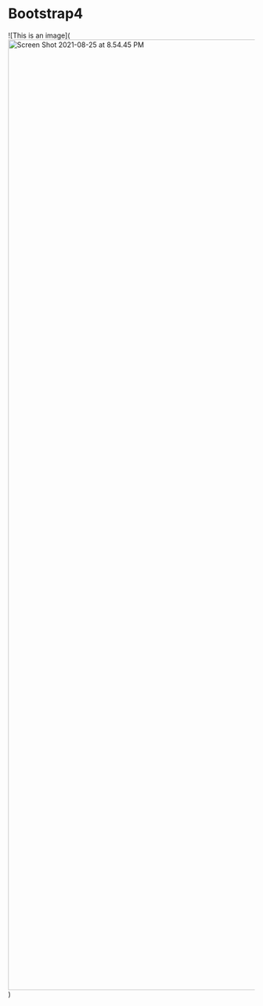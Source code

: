# Bootstrap4
![This is an image](<a data-flickr-embed="true" href="https://www.flickr.com/photos/193854107@N08/51403060796/in/dateposted-public/" title="Screen Shot 2021-08-25 at 8.54.45 PM"><img src="https://live.staticflickr.com/65535/51403060796_b5c6b78504_k.jpg" width="2048" height="1938" alt="Screen Shot 2021-08-25 at 8.54.45 PM"></a><script async src="//embedr.flickr.com/assets/client-code.js" charset="utf-8"></script>)

